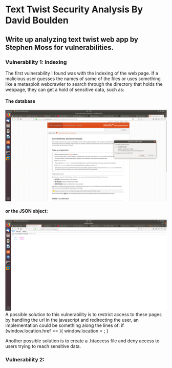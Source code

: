 # Text Twist Security Analysis By David Boulden
## Write up analyzing text twist web app by Stephen Moss for vulnerabilities.
### Vulnerability 1: Indexing
The first vulnerability I found was with the indexing of the web page. If a malicious user guesses the names of some of the files or uses something like a metasploit webcrawler to search through the directory that holds the webpage, they can get a hold of sensitive data, such as:
#### The database
![Database Download](/text-twist-screenshots/sqlitedownload.png)
#### or the JSON object:
![JSON Object](/text-twist-screenshots/jsonobject.png)
A possible solution to this vulnerability is to restrict access to these pages by handling the url in the javascript and redirecting the user, an implementation could be something along the lines of:
if (window.location.href == <insert sensitive data location here>){
  window.location = <wherever user should be redirected>;
}
  
Another possible solution is to create a .htaccess file and deny access to users trying to reach sensitive data.

### Vulnerability 2: 
